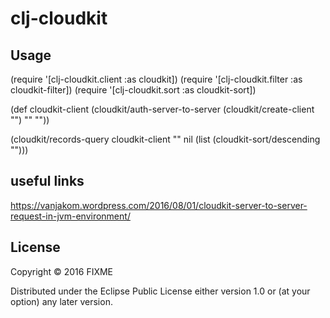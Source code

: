# clj-cloudkit

## Usage

(require '[clj-cloudkit.client :as cloudkit])
(require '[clj-cloudkit.filter :as cloudkit-filter])
(require '[clj-cloudkit.sort :as cloudkit-sort])

(def cloudkit-client (cloudkit/auth-server-to-server
                       (cloudkit/create-client "<container>")
                       "<private-key-hex>"
                       "<key-id>"))

(cloudkit/records-query
  cloudkit-client
  "<data type>"
  nil
  (list (cloudkit-sort/descending "<field>")))


## useful links

https://vanjakom.wordpress.com/2016/08/01/cloudkit-server-to-server-request-in-jvm-environment/


## License

Copyright © 2016 FIXME

Distributed under the Eclipse Public License either version 1.0 or (at
your option) any later version.
